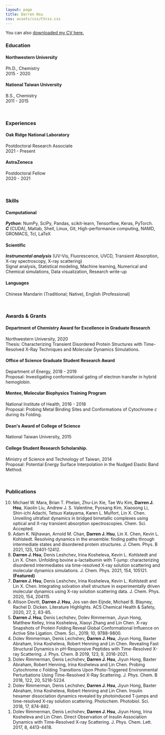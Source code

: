 ```yaml
---
layout: page
title: Darren Hsu
css: assets/css/CVcss.css
---
```


You can also [downloaded my CV here.](./assets/files/DarrenHsu_CV.pdf)


### Education 

#### Northwestern University
Ph.D., Chemistry  
2015 - 2020  

#### National Taiwan University
B.S., Chemistry  
2011 - 2015  

<br/>

### Experiences

#### Oak Ridge National Laboratory
Postdoctoral Research Associate  
2021 - Present  

#### AstraZeneca
Postdoctoral Fellow  
2020 - 2021  

<br/>

### Skills
<!--<span style="font-size: 1.2rem; font-weight: 800;">Computational</span><br/>-->
#### Computational
**_Python_**: NumPy, SciPy, Pandas, scikit-learn, Tensorflow, Keras, PyTorch.  
**_C_** (CUDA), Matlab, Shell, Linux, Git, High-performance computing, NAMD, GROMACS, Tcl, LaTeX  

<!--<span style="font-size: 1.2rem; font-weight: 800;">Scientific</span><br/>-->
#### Scientific
**_Instrumental analysis_** (UV-Vis, Fluorescence, UVCD, Transient Absorption, X-ray spectroscopy, X-ray scattering)  
Signal analysis, Statistical modeling, Machine learning, Numerical and Chemical simulations, Data visualization, Research write-up

<!--<span style="font-size: 1.2rem; font-weight: 800;">Languages</span><br/>-->
#### Languages
Chinese Mandarin (Traditional; Native), English (Professional)  

<br/>

### Awards & Grants

#### Department of Chemistry Award for Excellence in Graduate Research
Northwestern University, 2020  
Thesis: Characterizing Transient Disordered Protein Structures with Time-Resolved X-Ray Techniques and Molecular Dynamics Simulations.

#### Office of Science Graduate Student Research Award
Department of Energy, 2018 - 2019  
Proposal: Investigating conformational gating of electron transfer in hybrid hemoglobin.

#### Mentee, Molecular Biophysics Training Program
National Institute of Health, 2016 - 2018  
Proposal: Probing Metal Binding Sites and Conformations of Cytochrome *c* during its Folding. 

#### Dean's Award of College of Science
National Taiwan University, 2015

#### College Student Research Scholarship. 
Ministry of Science and Technology of Taiwan, 2014  
Proposal: Potential Energy Surface Interpolation in the Nudged Elastic Band Method.

<br/>

### Publications

<ol reversed class=CV>
  <li>Michael W. Mara, Brian T. Phelan, Zhu-Lin Xie, Tae Wu Kim, <strong>Darren J. Hsu</strong>, Xiaolin Liu, Andrew J. S. Valentine, Pyosang Kim, Xiaosong Li, Shin-ichi Adachi, Tetsuo Katayama, Karen L. Mulfort, Lin X. Chen.  Unveiling ultrafast dynamics in bridged bimetallic complexes using optical and X-ray transient absorption spectroscopies. Chem. Sci. Accepted.</li>
  <li>Adam K. Nijhawan, Arnold M. Chan, <strong>Darren J. Hsu</strong>, Lin X. Chen, Kevin L. Kohlstedt.  Resolving dynamics in the ensemble: finding paths through intermediate states and disordered protein structures. J. Chem. Phys. B 2021, 125, 12401-12412.</li> 
  <li><strong>Darren J. Hsu</strong>, Denis Leshchev, Irina Kosheleva, Kevin L. Kohlstedt and Lin X. Chen.  Unfolding bovine a-lactalbumin with T-jump: characterizing disordered intermediates via time-resolved X-ray solution scattering and molecular dynamics simulations. J. Chem. Phys. 2021, 154, 105121. <strong>(Featured)</strong></li>
  <li><strong>Darren J. Hsu</strong>, Denis Leshchev, Irina Kosheleva, Kevin L. Kohlstedt and Lin X. Chen.  Integrating solvation shell structure in experimentally driven molecular dynamics using X-ray solution scattering data. J. Chem. Phys. 2020, 154, 204115</li>
  <li>Allison Devitt, <strong>Darren J. Hsu</strong>, Jos van den Eijnde, Michael B. Blayney, Rachel D. Dicken.  Literature Highlights. ACS Chemical Health & Safety, 2020, 27, 2, 83-85. </li>
  <li><strong>Darren J. Hsu</strong>, Denis Lechshev, Dolev Rimmerman, Jiyun Hong, Matthew Kelley, Irina Kosheleva, Xiaoyi Zhang and Lin Chen.  X-ray Snapshots of Protein Folding Reveal Global Conformational Influence on Active Site Ligation. Chem. Sci., 2019, 10, 9788-9800.</li>
  <li>Dolev Rimmerman, Denis Lechshev, <strong>Darren J. Hsu</strong>, Jiyun Hong, Baxter Abraham, Irina Kosheleva, Robert Henning and Lin Chen.  Revealing Fast Structural Dynamics in pH-Responsive Peptides with Time-Resolved X-ray Scattering. J. Phys. Chem. B 2019, 123, 9, 2016-2021.</li>
  <li>Dolev Rimmerman, Denis Lechshev, <strong>Darren J. Hsu</strong>, Jiyun Hong, Baxter Abraham, Robert Henning, Irina Kosheleva and Lin Chen.  Probing Cytochrome c Folding Transitions Upon Photo-Triggered Environmental Perturbations Using Time-Resolved X-Ray Scattering. J. Phys. Chem. B 2018, 122, 20, 5218-5224.</li>
  <li>Dolev Rimmerman, Denis Lechshev, <strong>Darren J. Hsu</strong>, Jiyun Hong, Baxter Abraham, Irina Kosheleva, Robert Henning and Lin Chen.  Insulin hexamer dissociation dynamics revealed by photoinduced T-jumps and time-resolved X-ray solution scattering. Photochem. Photobiol. Sci. 2018, 17, 874-882.</li>
  <li>Dolev Rimmerman, Denis Lechshev, <strong>Darren J. Hsu</strong>, Jiyun Hong, Irina Kosheleva and Lin Chen.  Direct Observation of Insulin Association Dynamics with Time-Resolved X-ray Scattering. J. Phys. Chem. Lett. 2017, 8, 4413-4418.</li>
</ol>

